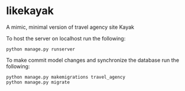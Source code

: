 # likekayak
A mimic, minimal version of travel agency site Kayak

To host the server on localhost run the following:

```
python manage.py runserver
```

To make commit model changes and synchronize the database run the following:
```
python manage.py makemigrations travel_agency
python manage.py migrate
```
